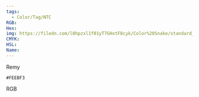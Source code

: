 ```yaml
---
tags:
  - Color/Tag/NTC
RGB:
Hex:
img: https://filedn.com/l0hpzxl1f01yT7GHxtF8cyk/Color%20Snake/standard_csv_to_svg/%23/FEEBF3.svg
CMYK:
HSL:
Name:
---
```

Remy
```palette
#FEEBF3
```
RGB
